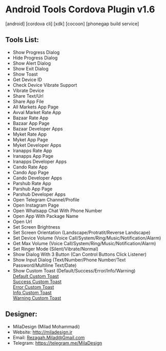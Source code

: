# Android Tools Cordova Plugin v1.6
[android] [cordova cli] [xdk] [cocoon] [phonegap build service]

## Tools List:
* Show Progress Dialog
* Hide Progress Dialog
* Show Alert Dialog
* Show Exit Dialog
* Show Toast
* Get Device ID
* Check Device Vibrate Support
* Vibrate Device
* Share Text/Url
* Share App File
* All Markets App Page
* Avval Market Rate App
* Bazaar Rate App
* Bazaar App Page
* Bazaar Developer Apps
* Myket Rate App
* Myket App Page
* Myket Developer Apps
* Iranapps Rate App
* Iranapps App Page
* Iranapps Developer Apps
* Cando Rate App
* Cando App Page
* Cando Developer Apps
* Parshub Rate App
* Parshub App Page
* Parshub Developer Apps
* Open Telegram Channel/Profile
* Open Instagram Page
* Open Whatsapp Chat With Phone Number
* Open App With Package Name
* Open Url
* Set Screen Brightness
* Set Screen Orientation (Landscape/Protratit/Reverse Landscape)
* Set Device Volume (Voice Call/System/Ring/Music/Notification/Alarm)
* Get Max Volume (Voice Call/System/Ring/Music/Notification/Alarm)
* Set Ringer Mode (Silent/Vibrate/Normal)
* Show Dialog With 3 Button (Can Control Buttons Click Listener)
* Show Input Dialog (Text/Number/Phone Number/Text Password/Multiline Text/Date)
* Show Custom Toast (Default/Success/Error/Info/Warning)<br>
[Default Custom Toast](http://s8.picofile.com/file/8267521684/default.gif)<br>
[Success Custom Toast](http://s8.picofile.com/file/8267521984/success.gif)<br>
[Error Custom Toast](http://s8.picofile.com/file/8267522034/error.gif)<br>
[Info Custom Toast](http://s8.picofile.com/file/8267522142/info.gif)<br>
[Warning Custom Toast](http://s9.picofile.com/file/8267522168/warning.gif)<br>

## Designer:
* MilaDesign (Milad Mohammadi)
* Website: http://miladesign.ir
* Email: Rezagah.Milad@Gmail.com
* Telegram: https://telegram.me/MilaDesign